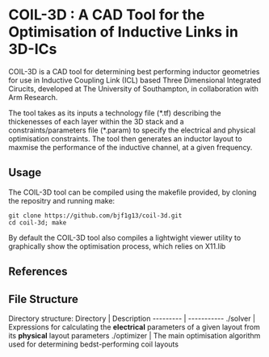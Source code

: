 # COIL-3D : A CAD Tool for the Optimisation of Inductive Links in 3D-ICs

COIL-3D is a CAD tool for determining best performing inductor geometries for use in Inductive Coupling Link (ICL) based Three Dimensional Integrated Cirucits, developed at The University of Southampton, in collaboration with Arm Research.

The tool takes as its inputs a technology file (\*.tf) describing the thickenesses of each layer within the 3D stack and a constraints/parameters file (\*.param) to specify the electrical and physical optimisation constraints. The tool then generates an inductor layout to maxmise the performance of the inductive channel, at a given frequency.

## Usage
The COIL-3D tool can be compiled using the makefile provided, by cloning the repositry and running make:
```
git clone https://github.com/bjf1g13/coil-3d.git
cd coil-3d; make
```
By default the COIL-3D tool also compiles a lightwight viewer utility to graphically show the optimisation process, which relies on X11.lib

## References


## File Structure

Directory structure:
Directory | Description
--------- | -----------
./solver | Expressions for calculating the **electrical** parameters of a given layout from its **physical** layout parameters
./optimizer | The main optimisation algorithm used for determining bedst-performing coil layouts


